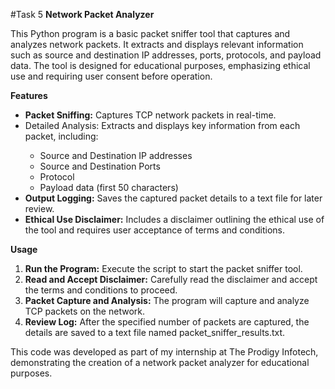 #Task 5
<b>Network Packet Analyzer</b>

This Python program is a basic packet sniffer tool that captures and analyzes network packets. It extracts and displays relevant information such as source and destination IP addresses, ports, protocols, and payload data. The tool is designed for educational purposes, emphasizing ethical use and requiring user consent before operation.

<b>Features</b>
<ul>
	<li><b>Packet Sniffing:</b> Captures TCP network packets in real-time.</li>
	<li>Detailed Analysis:</b> Extracts and displays key information from each packet, including:</li>
<ul>
	<li>Source and Destination IP addresses</li>
	<li>Source and Destination Ports</li>
	<li>Protocol</li>
	<li>Payload data (first 50 characters)</li>
</ul>
<li><b>Output Logging:</b> Saves the captured packet details to a text file for later review.</li>
<li><b>Ethical Use Disclaimer:</b> Includes a disclaimer outlining the ethical use of the tool and requires user acceptance of terms and conditions.</li>
</ul>

<b>Usage</b>

1. <b>Run the Program:</b> Execute the script to start the packet sniffer tool.
2. <b>Read and Accept Disclaimer:</b> Carefully read the disclaimer and accept the terms and conditions to proceed.
3. <b>Packet Capture and Analysis:</b> The program will capture and analyze TCP packets on the network.
4. <b>Review Log:</b> After the specified number of packets are captured, the details are saved to a text file named packet_sniffer_results.txt.

This code was developed as part of my internship at The Prodigy Infotech, demonstrating the creation of a network packet analyzer for educational purposes.
